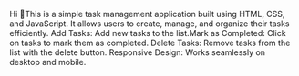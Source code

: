 Hi 👋This is a simple task management application built using HTML, CSS, and JavaScript.
It allows users to create, manage, and organize their tasks efficiently.
Add Tasks: Add new tasks to the list.Mark as Completed:
Click on tasks to mark them as completed.
Delete Tasks: Remove tasks from the list with the delete button.
Responsive Design: Works seamlessly on desktop and mobile.
